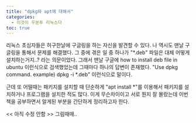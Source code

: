 ```yaml
---
title: "dpkg와 apt에 대해서"
categories:
  - 이것이 우분투 리눅스다
toc: true
---
```

  
리눅스 초심자들은 허구한날에 구글링을 하는 자신을 발견할 수 있다. 나 역시도 맨날 구글링을 통해서 문제를 해결했다. 그 중에 겪은 일 중 하나가 "*.deb" 파일은 대체 어떻게 설치하는거지..? 라는 의문이었다. 그래서 맨날 구글에 how to install deb file in ubuntu 이런식으로 검색했었는데 그때마다 하나의 답변이 존재했다. "Use dpkg command. example) dpkg -i *.deb" 이런식으로 말이다.

근데 또 어떨때는 패키지를 설치할 때 단순하게 "apt install *"를 이용해서 패키지를 설치하거나 프로그램을 설치한 적도 많다. 이게 무슨차이이고 서로 뭔지 잘 몰랐는데 이번 책을 공부하면서 알게된 부분을 간단하게 정리하고자 한다.


<< 아직 수정 안함 >> 그림때매..